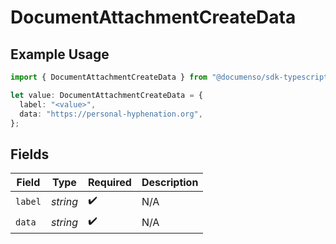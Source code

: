 # DocumentAttachmentCreateData

## Example Usage

```typescript
import { DocumentAttachmentCreateData } from "@documenso/sdk-typescript/models/operations";

let value: DocumentAttachmentCreateData = {
  label: "<value>",
  data: "https://personal-hyphenation.org",
};
```

## Fields

| Field              | Type               | Required           | Description        |
| ------------------ | ------------------ | ------------------ | ------------------ |
| `label`            | *string*           | :heavy_check_mark: | N/A                |
| `data`             | *string*           | :heavy_check_mark: | N/A                |